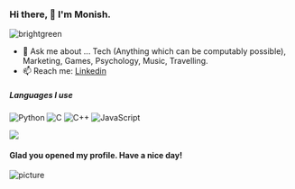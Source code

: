 ### Hi there, 👋 I'm Monish.
![brightgreen](https://komarev.com/ghpvc/?username=xmonish)

- 💬 Ask me about ... Tech (Anything which can be computably possible), Marketing, Games, Psychology, Music, Travelling.
- 📫 Reach me: [Linkedin](https://www.linkedin.com/in/xmonish/) 

##### Languages I use

![Python](https://img.shields.io/badge/-Python-000000?style=flat&logo=python)
![C](https://img.shields.io/badge/-C-000000?style=flat&logo=c)
![C++](https://img.shields.io/badge/-C++-000000?style=flat&logo=c%2B%2B)
![JavaScript](https://img.shields.io/badge/-JavaScript-000000?style=flat&logo=javascript)




<img src="https://github-readme-stats.vercel.app/api?username=xmonish&&show_icons=true&title_color=ffffff&icon_color=bb2acf&text_color=daf7dc&bg_color=191919">

#### Glad you opened my profile. Have a nice day!

![picture](https://raw.githubusercontent.com/ProgrammerGaurav/programmergaurav/master/images/dino.gif)
